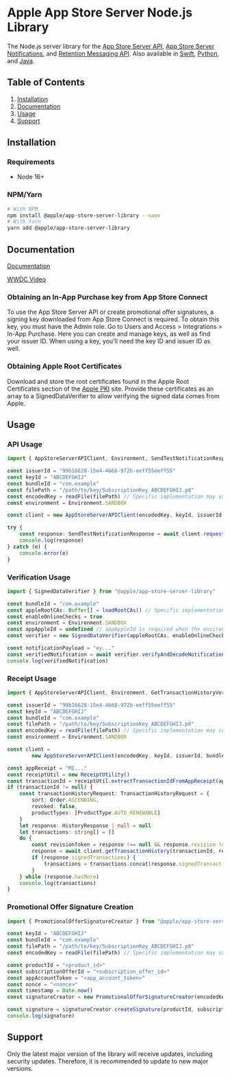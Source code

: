 # Apple App Store Server Node.js Library
The Node.js server library for the [App Store Server API](https://developer.apple.com/documentation/appstoreserverapi), [App Store Server Notifications](https://developer.apple.com/documentation/appstoreservernotifications), and [Retention Messaging API](https://developer.apple.com/documentation/retentionmessaging). Also available in [Swift](https://github.com/apple/app-store-server-library-swift), [Python](https://github.com/apple/app-store-server-library-python), and [Java](https://github.com/apple/app-store-server-library-java).

## Table of Contents
1. [Installation](#installation)
2. [Documentation](#documentation)
3. [Usage](#usage)
4. [Support](#support)

## Installation

### Requirements

- Node 16+

### NPM/Yarn
```bash
# With NPM
npm install @apple/app-store-server-library --save
# With Yarn
yarn add @apple/app-store-server-library
```

## Documentation

[Documentation](https://apple.github.io/app-store-server-library-node/)

[WWDC Video](https://developer.apple.com/videos/play/wwdc2023/10143/)

### Obtaining an In-App Purchase key from App Store Connect

To use the App Store Server API or create promotional offer signatures, a signing key downloaded from App Store Connect is required. To obtain this key, you must have the Admin role. Go to Users and Access > Integrations > In-App Purchase. Here you can create and manage keys, as well as find your issuer ID. When using a key, you'll need the key ID and issuer ID as well.

### Obtaining Apple Root Certificates

Download and store the root certificates found in the Apple Root Certificates section of the [Apple PKI](https://www.apple.com/certificateauthority/) site. Provide these certificates as an array to a SignedDataVerifier to allow verifying the signed data comes from Apple.

## Usage

### API Usage

```typescript
import { AppStoreServerAPIClient, Environment, SendTestNotificationResponse } from "@apple/app-store-server-library"

const issuerId = "99b16628-15e4-4668-972b-eeff55eeff55"
const keyId = "ABCDEFGHIJ"
const bundleId = "com.example"
const filePath = "/path/to/key/SubscriptionKey_ABCDEFGHIJ.p8"
const encodedKey = readFile(filePath) // Specific implementation may vary
const environment = Environment.SANDBOX

const client = new AppStoreServerAPIClient(encodedKey, keyId, issuerId, bundleId, environment)

try {
    const response: SendTestNotificationResponse = await client.requestTestNotification()
    console.log(response)
} catch (e) {
    console.error(e)
}
```

### Verification Usage

```typescript
import { SignedDataVerifier } from "@apple/app-store-server-library"

const bundleId = "com.example"
const appleRootCAs: Buffer[] = loadRootCAs() // Specific implementation may vary
const enableOnlineChecks = true
const environment = Environment.SANDBOX
const appAppleId = undefined // appAppleId is required when the environment is Production
const verifier = new SignedDataVerifier(appleRootCAs, enableOnlineChecks, environment, bundleId, appAppleId)

const notificationPayload = "ey..."
const verifiedNotification = await verifier.verifyAndDecodeNotification(notificationPayload)
console.log(verifiedNotification)
```

### Receipt Usage

```typescript
import { AppStoreServerAPIClient, Environment, GetTransactionHistoryVersion, ReceiptUtility, Order, ProductType, HistoryResponse, TransactionHistoryRequest } from "@apple/app-store-server-library"

const issuerId = "99b16628-15e4-4668-972b-eeff55eeff55"
const keyId = "ABCDEFGHIJ"
const bundleId = "com.example"
const filePath = "/path/to/key/SubscriptionKey_ABCDEFGHIJ.p8"
const encodedKey = readFile(filePath) // Specific implementation may vary
const environment = Environment.SANDBOX

const client =
        new AppStoreServerAPIClient(encodedKey, keyId, issuerId, bundleId, environment)

const appReceipt = "MI..."
const receiptUtil = new ReceiptUtility()
const transactionId = receiptUtil.extractTransactionIdFromAppReceipt(appReceipt)
if (transactionId != null) {
    const transactionHistoryRequest: TransactionHistoryRequest = {
        sort: Order.ASCENDING,
        revoked: false,
        productTypes: [ProductType.AUTO_RENEWABLE]
    }
    let response: HistoryResponse | null = null
    let transactions: string[] = []
    do {
        const revisionToken = response !== null && response.revision !== null ? response.revision : null
        response = await client.getTransactionHistory(transactionId, revisionToken, transactionHistoryRequest, GetTransactionHistoryVersion.V2)
        if (response.signedTransactions) {
            transactions = transactions.concat(response.signedTransactions)
        }
    } while (response.hasMore)
    console.log(transactions)
}
```

### Promotional Offer Signature Creation

```typescript
import { PromotionalOfferSignatureCreator } from "@apple/app-store-server-library"

const keyId = "ABCDEFGHIJ"
const bundleId = "com.example"
const filePath = "/path/to/key/SubscriptionKey_ABCDEFGHIJ.p8"
const encodedKey = readFile(filePath) // Specific implementation may vary

const productId = "<product_id>"
const subscriptionOfferId = "<subscription_offer_id>"
const appAccountToken = "<app_account_token>"
const nonce = "<nonce>"
const timestamp = Date.now()
const signatureCreator = new PromotionalOfferSignatureCreator(encodedKey, keyId, bundleId)

const signature = signatureCreator.createSignature(productId, subscriptionOfferId, appAccountToken, nonce, timestamp)
console.log(signature)
```

## Support

Only the latest major version of the library will receive updates, including security updates. Therefore, it is recommended to update to new major versions.
